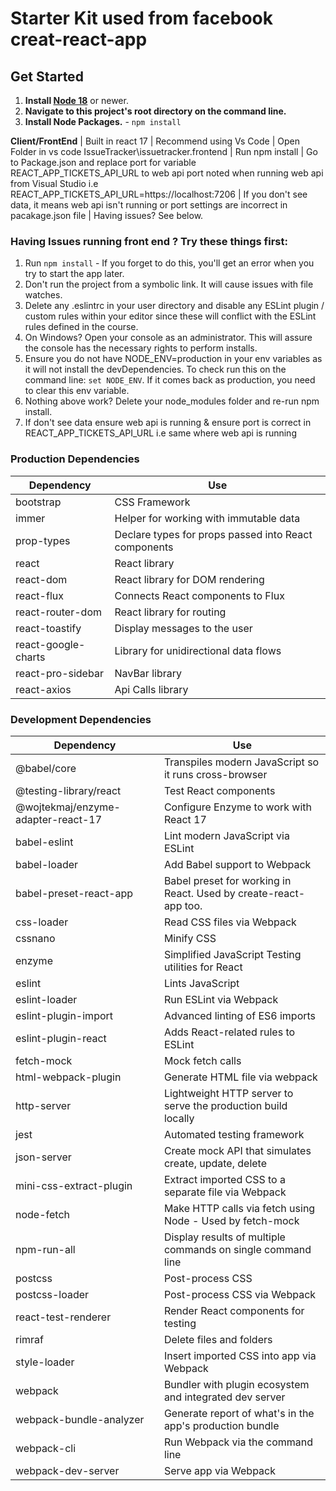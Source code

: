 # Starter Kit used from facebook creat-react-app

## Get Started

1. **Install [Node 18](https://nodejs.org)** or newer.
2. **Navigate to this project's root directory on the command line.**
3. **Install Node Packages.** - `npm install`


**Client/FrontEnd**
| Built in react 17
| Recommend using Vs Code
| Open Folder in vs code IssueTracker\issuetracker.frontend
| Run npm install
| Go to Package.json and replace port for variable REACT_APP_TICKETS_API_URL to web api port noted when running web api from Visual Studio i.e REACT_APP_TICKETS_API_URL=https://localhost:7206
| If you don't see data, it means web api isn't running or port settings are incorrect in pacakage.json file
| Having issues? See below.

### Having Issues running front end ? Try these things first:

1. Run `npm install` - If you forget to do this, you'll get an error when you try to start the app later.
2. Don't run the project from a symbolic link. It will cause issues with file watches.
3. Delete any .eslintrc in your user directory and disable any ESLint plugin / custom rules within your editor since these will conflict with the ESLint rules defined in the course.
4. On Windows? Open your console as an administrator. This will assure the console has the necessary rights to perform installs.
5. Ensure you do not have NODE_ENV=production in your env variables as it will not install the devDependencies. To check run this on the command line: `set NODE_ENV`. If it comes back as production, you need to clear this env variable.
6. Nothing above work? Delete your node_modules folder and re-run npm install.
7. If don't see data ensure web api is running & ensure port is correct in REACT_APP_TICKETS_API_URL i.e same where web api is running

### Production Dependencies

| **Dependency**      | **Use**                                              |
| ------------------- | ---------------------------------------------------- |
| bootstrap           | CSS Framework                                        |
| immer               | Helper for working with immutable data               |
| prop-types          | Declare types for props passed into React components |
| react               | React library                                        |
| react-dom           | React library for DOM rendering                      |
| react-flux          | Connects React components to Flux                    |
| react-router-dom    | React library for routing                            |
| react-toastify      | Display messages to the user                         |
| react-google-charts | Library for unidirectional data flows                |
| react-pro-sidebar   | NavBar library                                       |
| react-axios         | Api Calls library                                    |

### Development Dependencies

| **Dependency**                     | **Use**                                                          |
| ---------------------------------- | ---------------------------------------------------------------- |
| @babel/core                        | Transpiles modern JavaScript so it runs cross-browser            |
| @testing-library/react             | Test React components                                            |
| @wojtekmaj/enzyme-adapter-react-17 | Configure Enzyme to work with React 17                           |
| babel-eslint                       | Lint modern JavaScript via ESLint                                |
| babel-loader                       | Add Babel support to Webpack                                     |
| babel-preset-react-app             | Babel preset for working in React. Used by create-react-app too. |
| css-loader                         | Read CSS files via Webpack                                       |
| cssnano                            | Minify CSS                                                       |
| enzyme                             | Simplified JavaScript Testing utilities for React                |
| eslint                             | Lints JavaScript                                                 |
| eslint-loader                      | Run ESLint via Webpack                                           |
| eslint-plugin-import               | Advanced linting of ES6 imports                                  |
| eslint-plugin-react                | Adds React-related rules to ESLint                               |
| fetch-mock                         | Mock fetch calls                                                 |
| html-webpack-plugin                | Generate HTML file via webpack                                   |
| http-server                        | Lightweight HTTP server to serve the production build locally    |
| jest                               | Automated testing framework                                      |
| json-server                        | Create mock API that simulates create, update, delete            |
| mini-css-extract-plugin            | Extract imported CSS to a separate file via Webpack              |
| node-fetch                         | Make HTTP calls via fetch using Node - Used by fetch-mock        |
| npm-run-all                        | Display results of multiple commands on single command line      |
| postcss                            | Post-process CSS                                                 |
| postcss-loader                     | Post-process CSS via Webpack                                     |
| react-test-renderer                | Render React components for testing                              |
| rimraf                             | Delete files and folders                                         |
| style-loader                       | Insert imported CSS into app via Webpack                         |
| webpack                            | Bundler with plugin ecosystem and integrated dev server          |
| webpack-bundle-analyzer            | Generate report of what's in the app's production bundle         |
| webpack-cli                        | Run Webpack via the command line                                 |
| webpack-dev-server                 | Serve app via Webpack                                            |
